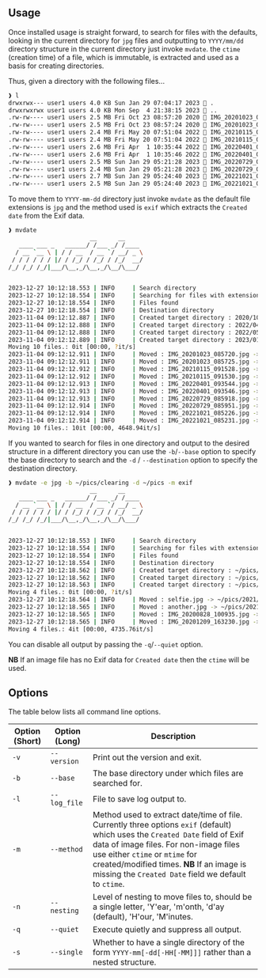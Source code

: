 ## Usage

Once installed usage is straight forward, to search for files with the defaults, looking in the current directory for
`jpg` files and outputting to `YYYY/mm/dd` directory structure in the current directory just invoke `mvdate`. the
`ctime` (creation time) of a file, which is immutable, is extracted and used as a basis for creating directories.

Thus, given a directory with the following files...

```bash
❱ l
drwxrwx--- user1 users 4.0 KB Sun Jan 29 07:04:17 2023  .
drwxrwxrwx user1 users 4.0 KB Mon Sep  4 21:38:15 2023  ..
.rw-rw---- user1 users 2.5 MB Fri Oct 23 08:57:20 2020  IMG_20201023_085720.jpg
.rw-rw---- user1 users 2.5 MB Fri Oct 23 08:57:24 2020  IMG_20201023_085725.jpg
.rw-rw---- user1 users 2.4 MB Fri May 20 07:51:04 2022  IMG_20210115_091528.jpg
.rw-rw---- user1 users 2.4 MB Fri May 20 07:51:04 2022  IMG_20210115_091530.jpg
.rw-rw---- user1 users 2.6 MB Fri Apr  1 10:35:44 2022  IMG_20220401_093544.jpg
.rw-rw---- user1 users 2.6 MB Fri Apr  1 10:35:46 2022  IMG_20220401_093546.jpg
.rw-rw---- user1 users 2.5 MB Sun Jan 29 05:21:28 2023  IMG_20220729_085918.jpg
.rw-rw---- user1 users 2.4 MB Sun Jan 29 05:21:28 2023  IMG_20220729_085951.jpg
.rw-rw---- user1 users 2.7 MB Sun Jan 29 05:24:40 2023  IMG_20221021_085226.jpg
.rw-rw---- user1 users 2.5 MB Sun Jan 29 05:24:40 2023  IMG_20221021_085231.jpg
```

To move them to `YYYY-mm-dd` directory just invoke `mvdate` as the default file extensions is `jpg` and the method used
is `exif` which extracts the `Created date` from the Exif data.

```bash
❱ mvdate
                       __      __
   ____ ___ _   ______/ /___ _/ /____
  / __ `__ \ | / / __  / __ `/ __/ _ \
 / / / / / / |/ / /_/ / /_/ / /_/  __/
/_/ /_/ /_/|___/\__,_/\__,_/\__/\___/


2023-12-27 10:12:18.553 | INFO     | Search directory                           : ./
2023-12-27 10:12:18.554 | INFO     | Searching for files with extension         : jpg
2023-12-27 10:12:18.554 | INFO     | Files found                                : 10
2023-12-27 10:12:18.554 | INFO     | Destination directory                      : ./
2023-11-04 09:12:12.887 | INFO     | Created target directory : 2020/10/23
2023-11-04 09:12:12.888 | INFO     | Created target directory : 2022/04/01
2023-11-04 09:12:12.888 | INFO     | Created target directory : 2022/05/20
2023-11-04 09:12:12.889 | INFO     | Created target directory : 2023/01/29
Moving 10 files.: 0it [00:00, ?it/s]
2023-11-04 09:12:12.911 | INFO     | Moved : IMG_20201023_085720.jpg -> ./2020/10/23/IMG_20201023_085720.jpg
2023-11-04 09:12:12.911 | INFO     | Moved : IMG_20201023_085725.jpg -> ./2020/10/23/IMG_20201023_085725.jpg
2023-11-04 09:12:12.912 | INFO     | Moved : IMG_20210115_091528.jpg -> ./2021/01/15/IMG_20210115_091528.jpg
2023-11-04 09:12:12.912 | INFO     | Moved : IMG_20210115_091530.jpg -> ./2021/01/15/IMG_20210115_091530.jpg
2023-11-04 09:12:12.913 | INFO     | Moved : IMG_20220401_093544.jpg -> ./2022/04/01/IMG_20220401_093544.jpg
2023-11-04 09:12:12.913 | INFO     | Moved : IMG_20220401_093546.jpg -> ./2022/04/01/IMG_20220401_093546.jpg
2023-11-04 09:12:12.913 | INFO     | Moved : IMG_20220729_085918.jpg -> ./2022/07/29/IMG_20220729_085918.jpg
2023-11-04 09:12:12.914 | INFO     | Moved : IMG_20220729_085951.jpg -> ./2022/07/29/IMG_20220729_085951.jpg
2023-11-04 09:12:12.914 | INFO     | Moved : IMG_20221021_085226.jpg -> ./2022/10/21/IMG_20221021_085226.jpg
2023-11-04 09:12:12.914 | INFO     | Moved : IMG_20221021_085231.jpg -> ./2022/10/21/IMG_20221021_085231.jpg
Moving 10 files.: 10it [00:00, 4648.94it/s]
```

If you wanted to search for files in one directory and output to the desired structure in a different directory you can
use the `-b`/`--base` option to specify the base directory to search and the `-d` / `--destination` option to specify
the destination directory.

``` bash
❱ mvdate -e jpg -b ~/pics/clearing -d ~/pics -m exif
                       __      __
   ____ ___ _   ______/ /___ _/ /____
  / __ `__ \ | / / __  / __ `/ __/ _ \
 / / / / / / |/ / /_/ / /_/ / /_/  __/
/_/ /_/ /_/|___/\__,_/\__,_/\__/\___/


2023-12-27 10:12:18.553 | INFO     | Search directory                           : ~/pics/clearing
2023-12-27 10:12:18.554 | INFO     | Searching for files with extension         : jpg
2023-12-27 10:12:18.554 | INFO     | Files found                                : 4
2023-12-27 10:12:18.554 | INFO     | Destination directory                      : ~/pics/
2023-12-27 10:12:18.562 | INFO     | Created target directory : ~/pics/2021/02/03
2023-12-27 10:12:18.562 | INFO     | Created target directory : ~/pics/2020/08/28
2023-12-27 10:12:18.563 | INFO     | Created target directory : ~/pics/2020/12/09
Moving 4 files.: 0it [00:00, ?it/s]
2023-12-27 10:12:18.564 | INFO     | Moved : selfie.jpg -> ~/pics/2021/02/03/selfie.jpg
2023-12-27 10:12:18.565 | INFO     | Moved : another.jpg -> ~/pics/2021/02/03/another.jpg
2023-12-27 10:12:18.565 | INFO     | Moved : IMG_20200828_100935.jpg -> ~/pics/2020/08/28/IMG_20200828_100935.jpg
2023-12-27 10:12:18.565 | INFO     | Moved : IMG_20201209_163230.jpg -> ~/pics/2020/12/09/IMG_20201209_163230.jpg
Moving 4 files.: 4it [00:00, 4735.76it/s]

```

You can disable all output by passing the `-q`/`--quiet` option.

**NB** If an image file has no Exif data for `Created date` then the `ctime` will be used.

## Options

The table below lists all command line options.

| Option (Short) | Option (Long) | Description                                                                                                                                                                                                                       |
|----------------|---------------|-----------------------------------------------------------------------------------------------------------------------------------------------------------------------------------------------------------------------------------|
| `-v`           | `--version`   | Print out the version and exit.                                                                                                                                                                                                   |
| `-b`           | `--base`      | The base directory under which files are searched for.                                                                                                                                                                            |
| `-l`           | `--log_file`  | File to save log output to.                                                                                                                                                                                                       |
| `-m`           | `--method`    | Method used to extract date/time of file. Currently three options `exif` (default) which uses the `Created Date` field of Exif data of image files. For non-image files use either `ctime` or `mtime` for created/modified times. **NB** If an image is missing the `Created Date` field we default to `ctime`. |
| `-n`           | `--nesting`   | Level of nesting to move files to, should be a single letter, 'Y'ear, 'm'onth, 'd'ay (default), 'H'our, 'M'inutes.                                                                                                                |
| `-q`           | `--quiet`     | Execute quietly and suppress all output.                                                                                                                                                                                          |
| `-s`           | `--single`    | Whether to have a single directory of the form `YYYY-mm[-dd[-HH[-MM]]]` rather than a nested structure.                                                                                                                           |
